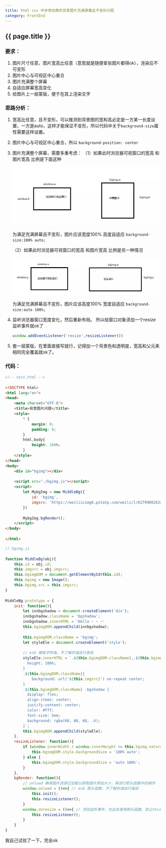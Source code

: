 ```yaml
---
title: html css 中非常经典的背景图片充满屏幕且不变形问题
category: FrontEnd
---
```


## {{ page.title }}

### 要求：
1. 图片尺寸任意，图片宽高比任意（意思就是随便拿张图片都得ok），渲染后不可变形
2. 图片中心与可视区中心重合
3. 图片充满整个屏幕
4. 自适应屏幕宽高变化
5. 给图片上一层蒙版，便于在其上渲染文字

### 思路分析：
1. 宽高比任意，且不变形，可以推测到背景图的宽和高必定是一方某一长度设置，一方是auto，这样才能保证不变形，所以代码中关于```background-size```属性需要这样设置。
2. 图片中心与可视区中心重合，所以 ```background-position: center```
3. 图片充满整个屏幕，需要多重考虑：
    （1）如果此时浏览器可视窗口的宽高 和图片宽高 比例是下面这种

    ![bgimg1.png](https://raw.githubusercontent.com/LilyLaw/LilyLaw.github.io/master/img/bg1.webp)

    为满足充满屏幕且不变形，图片应该宽度100% 高度自适应
    	```background-size:100% auto;```

    （2）如果此时浏览器可视窗口的宽高 和图片宽高 比例是另一种情况

    ![bgimg2.png](https://raw.githubusercontent.com/LilyLaw/LilyLaw.github.io/master/img/bg2.webp)

    为满足充满屏幕且不变形，图片应该高度100% 宽度自适应
    ```background-size:auto 100%;```
4. 监听浏览器窗口宽度变化，然后重新布局。
    所以给窗口对象添加一个resize 监听事件就ok了

    ```javascript
    window.addEventListener('resize',resizeListener())
    ```

5. 套一层蒙版，在里面直接写就行，记得加一个背景色和透明度，宽高和父元素相同完全覆盖就ok了。

### 代码：

``` html
<!-- test.html -->

<!DOCTYPE html>
<html lang="en">
<head>
    <meta charset="UTF-8">
    <title>背景图片问题</title>
    <style>
        * {
            margin: 0;
            padding: 0;
        }
        html,body{
            height: 100%;
        }
    </style>
</head>
<body>
    <div id="bgimg"></div>

    <script src="./bgimg.js"></script>
    <script>
        let MybgImg = new MiddleBg({
            id: 'bgimg',
            imgsrc: 'https://weiliicimg6.pstatp.com/weili/l/627990026226630794.webp'
        })

        MybgImg.bgRender();
    </script>
</body>

</html>
```

```javascript
// bgimg.js

function MiddleBg(obj){
    this.id = obj.id;
    this.imgsrc = obj.imgsrc;
    this.bgimgDOM = document.getElementById(this.id);
    this.bgimg = new Image();
    this.bgimg.src = this.imgsrc;
}

MiddleBg.prototype = {
    init: function(){
        let innbgshadow = document.createElement('div');
        innbgshadow.className = 'bgshadow';
        innbgshadow.innerHTML = 'Hello ~ ~ ~'
        this.bgimgDOM.appendChild(innbgshadow);

        this.bgimgDOM.className = 'bgimg';
        let styleEle = document.createElement('style');

        // es6 模板字符串，不了解的请自行查阅
        styleEle.innerHTML = `.${this.bgimgDOM.className},.${this.bgimgDOM.className} .bgshadow {
          height: 100%;
        }
        .${this.bgimgDOM.className}{
            background: url('${this.imgsrc}') no-repeat center;
        }
        .${this.bgimgDOM.className} .bgshadow {
          display: flex;
          align-items: center;
          justify-content: center;
          color: #fff;
          font-size: 5em;
          background: rgba(68, 68, 68, .4);
        }`;
        this.bgimgDOM.appendChild(styleEle);
    },
    resizeListener: function(){
        if (window.innerWidth / window.innerHeight >= this.bgimg.naturalWidth / this.bgimg.naturalHeight) {
            this.bgimgDOM.style.backgroundSize = '100% auto';
        } else {
            this.bgimgDOM.style.backgroundSize = 'auto 100%';
        }
    },
    bgRender: function(){
        // onload 确保图片资源已加载以获取图片原始大小，再进行箭头函数中的操作
        window.onload = ()=>{ // es6 箭头函数，不了解的请自行查阅
            this.init();
            this.resizeListener();
        }
        window.onresize = ()=>{ // 添加监听事件，在此处使用箭头函数，防止this指向window
            this.resizeListener();
        }
    }
}
```

我自己试验了一下，完全ok